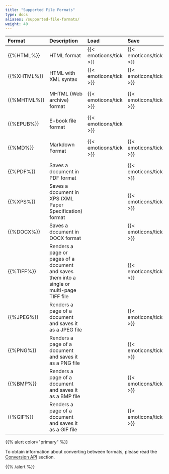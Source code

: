 ```yaml
---
title: "Supported File Formats"
type: docs
aliases: /supported-file-formats/
weight: 40
---
```


|**Format**|**Description**|**Load**|**Save**|**Remarks**|
| :- | :- | :- | :- | :- |
|{{%HTML%}}|HTML format|{{< emoticons/tick >}}|{{< emoticons/tick >}}| |
|{{%XHTML%}}|HTML with XML syntax|{{< emoticons/tick >}}|{{< emoticons/tick >}}|Save option is only available when the input file is **XHTML**|
|{{%MHTML%}}|MHTML (Web archive) format|{{< emoticons/tick >}}|{{< emoticons/tick >}}|Save option is only available for an  **MHTML** document saving|
|{{%EPUB%}}|E-book file format|{{< emoticons/tick >}}| | |
|{{%MD%}}|Markdown Format|{{< emoticons/tick >}}|{{< emoticons/tick >}}|Save option is only available for an **HTML** document saving|
|{{%PDF%}}|Saves a document in PDF format| |{{< emoticons/tick >}}| |
|{{%XPS%}}|Saves a document in XPS (XML Paper Specification) format| |{{< emoticons/tick >}}| |
|{{%DOCX%}}|Saves a document in DOCX format| |{{< emoticons/tick >}}| |
|{{%TIFF%}}|Renders a page or pages of a document and saves them into a single or multi-page TIFF file| |{{< emoticons/tick >}}| |
|{{%JPEG%}}|Renders a page of a document and saves it as a JPEG file| |{{< emoticons/tick >}}| |
|{{%PNG%}}|Renders a page of a document and saves it as a PNG file| |{{< emoticons/tick >}}| |
|{{%BMP%}}|Renders a page of a document and saves it as a BMP file| |{{< emoticons/tick >}}| |
|{{%GIF%}}|Renders a page of a document and saves it as a GIF file| |{{< emoticons/tick >}}| |

{{% alert color="primary" %}}

To obtain information about converting between formats, please read the [Conversion API](/html/conversion-api/) section.

{{% /alert %}} 